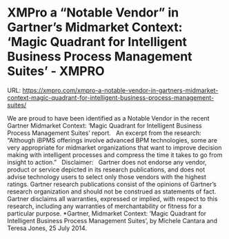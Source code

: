# XMPro a “Notable Vendor” in Gartner’s Midmarket Context: ‘Magic Quadrant for Intelligent Business Process Management Suites’ - XMPRO

URL: https://xmpro.com/xmpro-a-notable-vendor-in-gartners-midmarket-context-magic-quadrant-for-intelligent-business-process-management-suites/

We are proud to have been identified as a Notable Vendor in the recent Gartner Midmarket Context: ‘Magic Quadrant for Intelligent Business Process Management Suites’ report.
  An excerpt from the research:
“Although iBPMS offerings involve advanced BPM technologies, some are very appropriate for midmarket organizations that want to improve decision making with intelligent processes and compress the time it takes to go from insight to action.”
 
Disclaimer:  
Gartner does not endorse any vendor, product or service depicted in its research publications, and does not advise technology users to select only those vendors with the highest ratings. Gartner research publications consist of the opinions of Gartner’s research organization and should not be construed as statements of fact. Gartner disclaims all warranties, expressed or implied, with respect to this research, including any warranties of merchantability or fitness for a particular purpose.
*Gartner, Midmarket Context: ‘Magic Quadrant for Intelligent Business Process Management Suites’, by Michele Cantara and Teresa Jones, 25 July 2014.